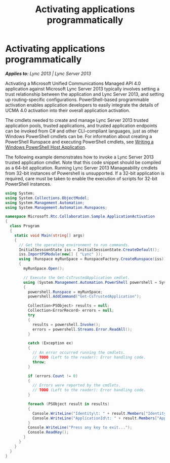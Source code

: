 ﻿---
title: Activating applications programmatically
TOCTitle: Activating applications programmatically
ms:assetid: d75f69cf-5bdd-4194-9ebb-87a06978b5a0
ms:mtpsurl: https://msdn.microsoft.com/en-us/library/Dn466133(v=office.15)
ms:contentKeyID: 57103425
ms.date: 07/25/2014
mtps_version: v=office.15
dev_langs:
- csharp
---

# Activating applications programmatically


_**Applies to:** Lync 2013 | Lync Server 2013_

Activating a Microsoft Unified Communications Managed API 4.0 application against Microsoft Lync Server 2013 typically involves setting a trust relationship between the application and Lync Server 2013, and setting up routing-specific configurations. PowerShell-based programmable activation enables application developers to easily integrate the details of UCMA 4.0 activation into their overall application activation.

The cmdlets needed to create and manage Lync Server 2013 trusted application pools, trusted applications, and trusted application endpoints can be invoked from C\# and other CLI-compliant languages, just as other Windows PowerShell cmdlets can be. For information about creating a PowerShell Runspace and executing PowerShell cmdlets, see [Writing a Windows PowerShell Host Application](http://msdn.microsoft.com/en-us/library/ee706563\(vs.85\).aspx).

The following example demonstrates how to invoke a Lync Server 2013 trusted application cmdlet. Note that this code snippet should be compiled as a 64-bit application. Running Lync Server 2013 Manageability cmdlets from 32-bit instances of Powershell is unsupported. If a 32-bit application is required, care must be taken to enable the execution of scripts for 32-bit PowerShell instances.

``` csharp
using System;
using System.Collections.ObjectModel;
using System.Management.Automation;
using System.Management.Automation.Runspaces;

namespace Microsoft.Rtc.Collaboration.Sample.ApplicationActivation
{
  class Program
  {
    static void Main(string[] args)
    {
      // Get the operating environment to run commands.
      InitialSessionState iss = InitialSessionState.CreateDefault();
      iss.ImportPSModule(new[] { "Lync" });
      using (Runspace myRunSpace = RunspaceFactory.CreateRunspace(iss))
      {
        myRunSpace.Open();

        // Execute the Get-CsTrustedApplication cmdlet.
        using (System.Management.Automation.PowerShell powershell = System.Management.Automation.PowerShell.Create())
        {
          powershell.Runspace = myRunSpace;
          powershell.AddCommand("Get-CsTrustedApplication");

          Collection<PSObject> results = null;
          Collection<ErrorRecord> errors = null;
          try
          {
            results = powershell.Invoke();
            errors = powershell.Streams.Error.ReadAll();
          }

          catch (Exception ex)
          {
            // An error occurred running the cmdlets.
            // TODO (Left to the reader): Error handling code.
            throw;
          }

          if (errors.Count != 0)
          {
            // Errors were reported by the cmdlets.
            // TODO (Left to the reader): Error handling code.
          }

          foreach (PSObject result in results)
          {
            Console.WriteLine("Identity\t: " + result.Members["Identity"].Value);
            Console.WriteLine("ApplicationId\t: " + result.Members["ApplicationId"].Value);
          }
          Console.WriteLine("Press any key to exit...");
          Console.ReadKey();
        }
      }
    }
  }
}
```

